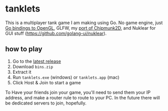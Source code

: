 # tanklets

This is a multiplayer tank game I am making using Go. No game engine, just [Go bindings to OpenGL](https://github.com/go-gl), GLFW, my [port of Chipmunk2D](https://github.com/jakecoffman/cp), and Nuklear for GUI stuff (https://github.com/golang-ui/nuklear).

## how to play

1. Go to the [latest release](https://github.com/jakecoffman/tanklets/releases/latest)
1. Download `bins.zip`
1. Extract it
1. Run `tanklets.exe` (windows) or `tanklets.app` (mac)
1. Click Host & Join to start a game

To Have your friends join your game, you'll need to send them your IP address, and make a router rule to route to your PC.
In the future there will be dedicated servers to join, hopefully.
